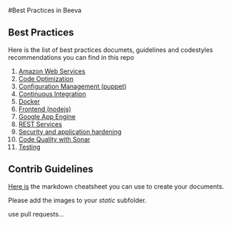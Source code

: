 #Best Practices in Beeva

## Best Practices


Here is the list of best practices documets, guidelines and codestyles recommendations you can find in this repo

 1. [Amazon Web Services](aws/README.md)
 2. [Code Optimization](code_optimization/README.md)
 3. [Configuration Management (puppet)](configuration_management/README.md)
 4. [Continuous Integration](continuous_integration/README.md)
 5. [Docker](docker/README.md)
 6. [Frontend (nodejs)](front/README.md)
 7. [Google App Engine](gae/README.md)
 8. [REST Services](rest/README.md)
 9. [Security and application hardening](security_hardening/README.md)
 10. [Code Quality with Sonar](sonar/README.md)
 11. [Testing](testing/README.md)

## Contrib Guidelines

[Here is](https://github.com/adam-p/markdown-here/wiki/Markdown-Cheatsheet) the markdown cheatsheet you can use to create your documents.

Please add the images to your *static* subfolder.

use pull requests...